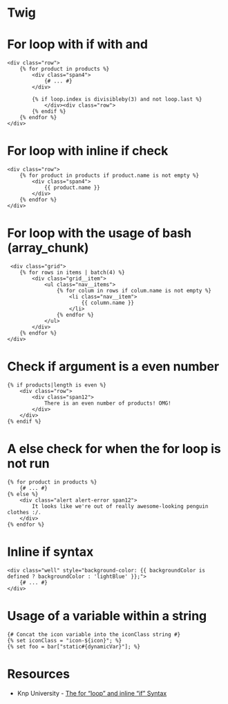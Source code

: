 Twig
====

# For loop with if with and

```twig
<div class="row">
    {% for product in products %}
        <div class="span4">
            {# ... #}
        </div>

        {% if loop.index is divisibleby(3) and not loop.last %}
            </div><div class="row">
        {% endif %}
    {% endfor %}
</div>
```

# For loop with inline if check

```twig
<div class="row">
    {% for product in products if product.name is not empty %}
        <div class="span4">
            {{ product.name }}
        </div>
    {% endfor %}
</div>
```

# For loop with the usage of bash (array_chunk)

```twig
 <div class="grid">
    {% for rows in items | batch(4) %}
        <div class="grid__item">
            <ul class="nav__items">
                {% for colum in rows if colum.name is not empty %}
                    <li class="nav__item">
                        {{ column.name }}
                    </li>
                {% endfor %}
            </ul>
        </div>
    {% endfor %}
</div>
```

# Check if argument is a even number

```twig
{% if products|length is even %}
    <div class="row">
        <div class="span12">
            There is an even number of products! OMG!
        </div>
    </div>
{% endif %}
```

# A else check for when the for loop is not run

```twig
{% for product in products %}
    {# ... #}
{% else %}
    <div class="alert alert-error span12">
        It looks like we're out of really awesome-looking penguin clothes :/.
    </div>
{% endfor %}
```

# Inline if syntax

```twig
<div class="well" style="background-color: {{ backgroundColor is defined ? backgroundColor : 'lightBlue' }};">
    {# ... #}
</div>
```

# Usage of a variable within a string

```twig
{# Concat the icon variable into the iconClass string #}
{% set iconClass = "icon-${icon}"; %}
{% set foo = bar["static#{dynamicVar}"]; %}
```

# Resources
- Knp University - [The for “loop” and inline “if” Syntax](https://knpuniversity.com/screencast/twig/for-loop-inline-if)